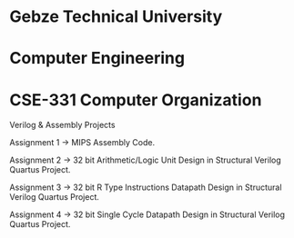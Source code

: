 # Gebze Technical University
# Computer Engineering
# CSE-331 Computer Organization

Verilog & Assembly Projects


Assignment 1 -> MIPS Assembly Code.

Assignment 2 -> 32 bit Arithmetic/Logic Unit Design in Structural Verilog Quartus Project.

Assignment 3 -> 32 bit R Type Instructions Datapath Design in Structural Verilog Quartus Project.

Assignment 4 -> 32 bit Single Cycle Datapath Design in Structural Verilog Quartus Project.
